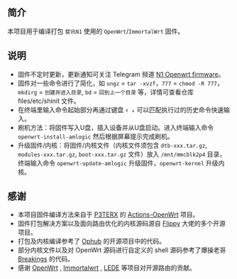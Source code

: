 ## 简介

本项目用于编译打包 `斐讯N1` 使用的 `OpenWrt`/`ImmortalWrt` 固件。

## 说明

- 固件不定时更新，更新通知可关注 Telegram 频道 [N1 Openwrt firmware](https://t.me/zhenzhushan)。
- 固件对一些命令进行了简化，如 `ungz` = `tar -xvzf`，`777` = `chmod -R 777`，`mkdirg` = `创建并进入目录`, `bd` = `回到上一个目录` 等，详情可查看仓库 files/etc/shinit 文件。
- 在终端里输入命令起始部分再通过键盘 `↑ ↓` 可以匹配执行过的历史命令快速输入。
- 刷机方法：将固件写入U盘，插入设备并从U盘启动。进入终端输入命令 `openwrt-install-amlogic` 然后根据屏幕提示完成刷机。
- 升级固件/内核：将固件/内核文件（内核文件须包含 `dtb-xxx.tar.gz`, `modules-xxx.tar.gz`, `boot-xxx.tar.gz` 文件）放入 `/mnt/mmcblk2p4` 目录，终端输入命令 `openwrt-update-amlogic` 升级固件，`openwrt-kernel` 升级内核。

## 感谢

- 本项目固件编译方法来自于 [P3TERX](https://p3terx.com) 的 [Actions-OpenWrt](https://github.com/P3TERX/Actions-OpenWrt) 项目。
- 固件打包解决方案以及面向路由优化的内核源码源自 [Flippy](https://github.com/unifreq) 大佬的多个开源项目。
- 打包及内核编译参考了 [Ophub](https://github.com/ophub) 的开源项目中的代码。
- 部分内核文件以及对 OpenWrt 源码进行自定义的 shell 源码参考了爆操老哥 [Breakings](https://github.com/breakings) 的代码。
- 感谢 [OpenWrt](https://github.com/openwrt/openwrt) , [Immortalwrt](https://github.com/immortalwrt/immortalwrt) , [LEDE](https://github.com/coolsnowwolf/lede) 等项目对开源路由的贡献。
